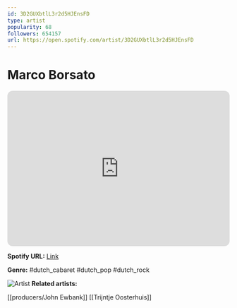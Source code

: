 ```yaml
---
id: 3D2GUXbtlL3r2d5HJEnsFD
type: artist
popularity: 68
followers: 654157
url: https://open.spotify.com/artist/3D2GUXbtlL3r2d5HJEnsFD
---
```

# Marco Borsato

<iframe style="border-radius:12px" src="https://open.spotify.com/embed/artist/3D2GUXbtlL3r2d5HJEnsFD" width="100%" height="352" frameBorder="0" allowfullscreen="" allow="autoplay; clipboard-write; encrypted-media; fullscreen; picture-in-picture" loading="lazy"></iframe>

**Spotify URL:** [Link](https://open.spotify.com/artist/3D2GUXbtlL3r2d5HJEnsFD)

**Genre:**  #dutch_cabaret #dutch_pop #dutch_rock

![Artist](https://i.scdn.co/image/ab6761610000e5eb23f01efae69afc0fc67c3689)
**Related artists:**

[[producers/John Ewbank]]
[[Trijntje Oosterhuis]]
